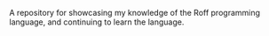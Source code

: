 A repository for showcasing my knowledge of the Roff programming language, and continuing to learn the language.
